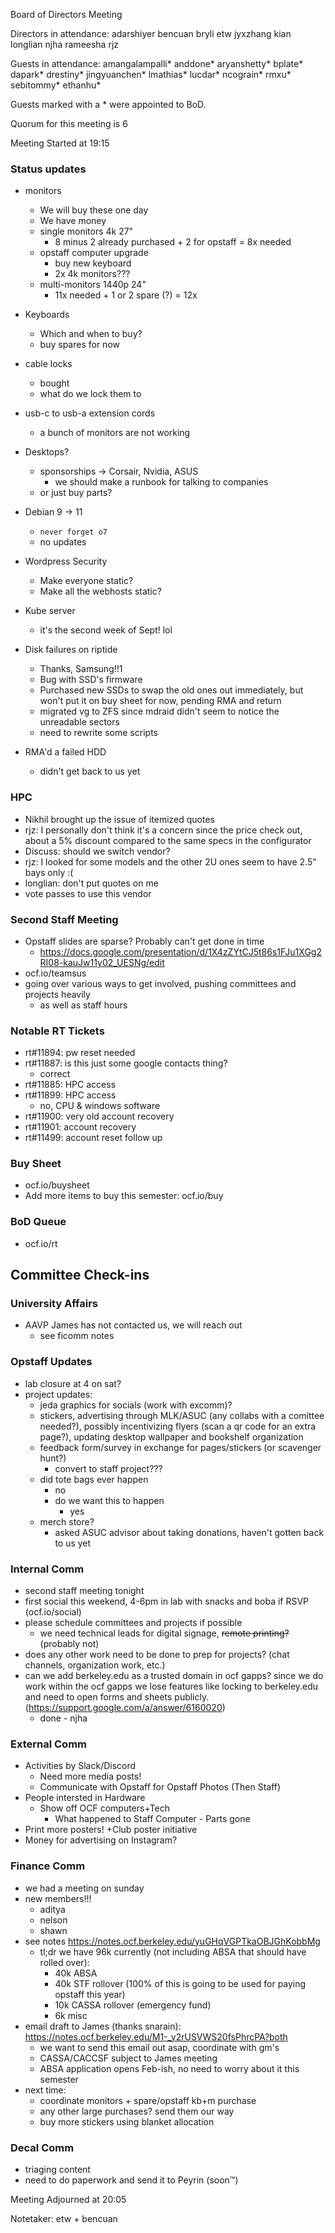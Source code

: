 Board of Directors Meeting

Directors in attendance:
adarshiyer
bencuan
bryli
etw
jyxzhang
kian
longlian
njha
rameesha
rjz

Guests in attendance:
amangalampalli*
anddone*
aryanshetty*
bplate*
dapark*
drestiny*
jingyuanchen*
lmathias*
lucdar*
ncograin*
rmxu*
sebitommy*
ethanhu*

Guests marked with a * were appointed to BoD.

Quorum for this meeting is 6

Meeting Started at 19:15

### Status updates
- monitors
    - We will buy these one day
    - We have money
    - single monitors 4k 27"
        - 8 minus 2 already purchased + 2 for opstaff = 8x needed
    - opstaff computer upgrade
        - buy new keyboard
        - 2x 4k monitors???
    - multi-monitors 1440p 24"
        - 11x needed + 1 or 2 spare (?) = 12x
- Keyboards
    - Which and when to buy?
    - buy spares for now
- cable locks
    - bought
    - what do we lock them to
- usb-c to usb-a extension cords
    - a bunch of monitors are not working

- Desktops?
    - sponsorships -> Corsair, Nvidia, ASUS
        - we should make a runbook for talking to companies
    - or just buy parts?
- Debian 9 -> 11
    - `never forget o7`
    - no updates
- Wordpress Security
    - Make everyone static?
    - Make all the webhosts static?
- Kube server
    - it's the second week of Sept!
    lol
- Disk failures on riptide
    - Thanks, Samsung!!1
    - Bug with SSD's firmware
    - Purchased new SSDs to swap the old ones out immediately, but won't put it on buy sheet for now, pending RMA and return
    - migrated vg to ZFS since mdraid didn't seem to notice the unreadable sectors
    - need to rewrite some scripts
- RMA'd a failed HDD
    - didn't get back to us yet

### HPC
- Nikhil brought up the issue of itemized quotes
- rjz: I personally don't think it's a concern since the price check out, about a 5% discount compared to the same specs in the configurator
- Discuss: should we switch vendor?
- rjz: I looked for some models and the other 2U ones seem to have 2.5" bays only :\(
- longlian: don't put quotes on me
- vote passes to use this vendor


### Second Staff Meeting
- Opstaff slides are sparse? Probably can't get done in time
    - https://docs.google.com/presentation/d/1X4zZYtCJ5t86s1FJu1XGg2RI08-kauJw11y02_UESNg/edit
- ocf.io/teamsus
- going over various ways to get involved, pushing committees and projects heavily
    - as well as staff hours


### Notable RT Tickets
- rt#11894: pw reset needed
- rt#11887: is this just some google contacts thing?
    - correct
- rt#11885: HPC access
- rt#11899: HPC access
    - no, CPU & windows software
- rt#11900: very old account recovery
- rt#11901: account recovery
- rt#11499: account reset follow up

### Buy Sheet
- ocf.io/buysheet
- Add more items to buy this semester: ocf.io/buy


### BoD Queue
- ocf.io/rt

## Committee Check-ins


### University Affairs
- AAVP James has not contacted us, we will reach out
    - see ficomm notes


### Opstaff Updates
- lab closure at 4 on sat?
- project updates:
    - jeda graphics for socials (work with excomm)?
    - stickers, advertising through MLK/ASUC (any collabs with a comittee needed?), possibly incentivizing flyers (scan a qr code for an extra page?), updating desktop wallpaper and bookshelf organization 
    - feedback form/survey in exchange for pages/stickers (or scavenger hunt?)
        - convert to staff project???
    - did tote bags ever happen
        - no
        - do we want this to happen
            - yes
    - merch store?
        - asked ASUC advisor about taking donations, haven't gotten back to us yet

### Internal Comm
- second staff meeting tonight
- first social this weekend, 4-6pm in lab with snacks and boba if RSVP (ocf.io/social)
- please schedule committees and projects if possible
    - we need technical leads for digital signage, ~~remote printing?~~ (probably not)
- does any other work need to be done to prep for projects? (chat channels, organization work, etc.)
- can we add berkeley.edu as a trusted domain in ocf gapps? since we do work within the ocf gapps we lose features like locking to berkeley.edu and need to open forms and sheets publicly. (https://support.google.com/a/answer/6160020)
    - done - njha

### External Comm
- Activities by Slack/Discord
    - Need more media posts!
    - Communicate with Opstaff for Opstaff Photos (Then Staff)
- People intersted in Hardware
    - Show off OCF computers+Tech
        - What happened to Staff Computer - Parts gone
- Print more posters! +Club poster initiative
- Money for advertising on Instagram?

### Finance Comm
- we had a meeting on sunday
- new members!!!
    - aditya
    - nelson
    - shawn
- see notes https://notes.ocf.berkeley.edu/yuGHqVGPTkaOBJGhKobbMg
    - tl;dr we have 96k currently (not including ABSA that should have rolled over):
        - 40k ABSA
        - 40k STF rollover (100% of this is going to be used for paying opstaff this year)
        - 10k CASSA rollover (emergency fund)
        - 6k misc
- email draft to James (thanks snarain): https://notes.ocf.berkeley.edu/M1-_y2rUSVWS20fsPhrcPA?both
    - we want to send this email out asap, coordinate with gm's
    - CASSA/CACCSF subject to James meeting
    - ABSA application opens Feb-ish, no need to worry about it this semester
- next time: 
    - coordinate monitors + spare/opstaff kb+m purchase
    - any other large purchases? send them our way
    - buy more stickers using blanket allocation

### Decal Comm
- triaging content
- need to do paperwork and send it to Peyrin (soon:tm:)

Meeting Adjourned at 20:05

Notetaker: etw + bencuan
